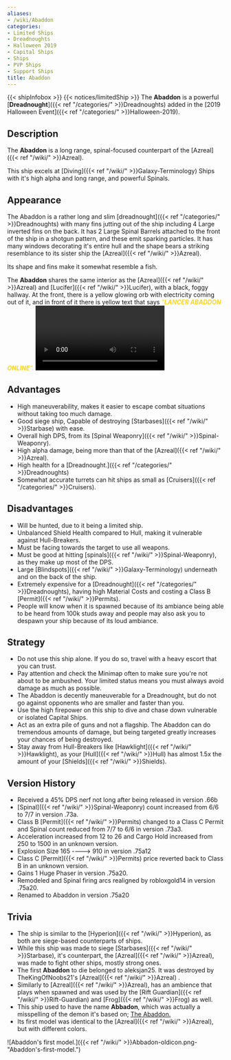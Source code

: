 ```yaml
---
aliases:
- /wiki/Abaddon
categories:
- Limited Ships
- Dreadnoughts
- Halloween 2019
- Capital Ships
- Ships
- PVP Ships
- Support Ships
title: Abaddon
---
```


{{< shipInfobox >}} {{< notices/limitedShip >}} The **Abaddon** is a powerful [**Dreadnought**]({{< ref "/categories/" >}}Dreadnoughts) added in the [2019 Halloween Event]({{< ref "/categories/" >}}Halloween-2019).

## Description

The **Abaddon** is a long range, spinal-focused counterpart of the [Azreal]({{< ref "/wiki/" >}}Azreal).

This ship excels at [Diving]({{< ref "/wiki/" >}}Galaxy-Terminology) Ships with it's high alpha and long range, and powerful Spinals.

## Appearance

The Abaddon is a rather long and slim [dreadnought]({{< ref "/categories/" >}}Dreadnoughts) with many fins jutting out of the ship including 4 Large inverted fins on the back. It has 2 Large Spinal Barrels attached to the front of the ship in a shotgun pattern, and these emit sparking particles. It has many windows decorating it's entire hull and the shape bears a striking resemblance to its sister ship the [Azreal]({{< ref "/wiki/" >}}Azreal).

Its shape and fins make it somewhat resemble a fish.

The **Abaddon** shares the same interior as the [Azreal]({{< ref "/wiki/" >}}Azreal) and [Lucifer]({{< ref "/wiki/" >}}Lucifer), with a black, foggy hallway. At the front, there is a yellow glowing orb with electricity coming out of it, and in front of it there is yellow text that says <span style="color:#ffd424">*"**_LANCER ABADDON ONLINE_**".*</span> ![Ambience of the
Abaddon|none](HalloweenAmbienceII.mp4 "Ambience of the Abaddon|none")

## Advantages

- High maneuverability, makes it easier to escape combat situations without taking too much damage.
- Good siege ship, Capable of destroying [Starbases]({{< ref "/wiki/" >}}Starbase) with ease.
- Overall high DPS, from its [Spinal Weaponry]({{< ref "/wiki/" >}}Spinal-Weaponry).
- High alpha damage, being more than that of the [Azreal]({{< ref "/wiki/" >}}Azreal).
- High health for a [Dreadnought.]({{< ref "/categories/" >}}Dreadnoughts)
- Somewhat accurate turrets can hit ships as small as [Cruisers]({{< ref "/categories/" >}}Cruisers).

## Disadvantages

- Will be hunted, due to it being a limited ship.
- Unbalanced Shield Health compared to Hull, making it vulnerable against Hull-Breakers.
- Must be facing towards the target to use all weapons.
- Must be good at hitting [spinals]({{< ref "/wiki/" >}}Spinal-Weaponry), as they make up most of the DPS.
- Large [Blindspots]({{< ref "/wiki/" >}}Galaxy-Terminology) underneath and on the back of the ship.
- Extremely expensive for a [Dreadnought]({{< ref "/categories/" >}}Dreadnoughts), having high Material Costs and costing a Class B [Permit]({{< ref "/wiki/" >}}Permits).
- People will know when it is spawned because of its ambiance being able to be heard from 100k studs away and people may also ask you to despawn your ship because of its loud ambiance.

## Strategy

- Do not use this ship alone. If you do so, travel with a heavy escort that you can trust.
- Pay attention and check the Minimap often to make sure you're not about to be ambushed. Your limited status means you must always avoid damage as much as possible.
- The Abaddon is decently maneuverable for a Dreadnought, but do not go against opponents who are smaller and faster than you.
- Use the high firepower on this ship to dive and chase down vulnerable or isolated Capital Ships.
- Act as an extra pile of guns and not a flagship. The Abaddon can do tremendous amounts of damage, but being targeted greatly increases your chances of being destroyed.
- Stay away from Hull-Breakers like [Hawklight]({{< ref "/wiki/" >}}Hawklight), as your [Hull]({{< ref "/wiki/" >}}Hull) has almost 1.5x the amount of your [Shields]({{< ref "/wiki/" >}}Shields).

## Version History 

- Received a 45% DPS nerf not long after being released in version .66b
- [Spinal]({{< ref "/wiki/" >}}Spinal-Weaponry) count increased from 6/6 to 7/7 in version .73a.
- Class B [Permit]({{< ref "/wiki/" >}}Permits) changed to a Class C Permit and Spinal count reduced from 7/7 to 6/6 in version .73a3.
- Acceleration increased from 12 to 26 and Cargo Hold increased from 250 to 1500 in an unknown version.
- Explosion Size 165 ----> 910 in version .75a12
- Class C [Permit]({{< ref "/wiki/" >}}Permits) price reverted back to Class B in an unknown version.
- Gains 1 Huge Phaser in version .75a20.
- Remodeled and Spinal firing arcs realigned by robloxgold14 in version .75a20.
- Renamed to Abaddon in version .75a20

## Trivia

- The ship is similar to the [Hyperion]({{< ref "/wiki/" >}}Hyperion), as both are siege-based counterparts of ships.
- While this ship was made to siege [Starbases]({{< ref "/wiki/" >}}Starbase), it's counterpart, the [Azreal]({{< ref "/wiki/" >}}Azreal), was made to fight other ships, mostly strong ones.
- The first **Abaddon** to die belonged to aleksjan25. It was destroyed by TheKingOfNoobs21's [Azreal]({{< ref "/wiki/" >}}Azreal) .
- Similarly to [Azreal]({{< ref "/wiki/" >}}Azreal), has an ambience that plays when spawned and was used by the [Rift Guardian]({{< ref "/wiki/" >}}Rift-Guardian) and [Frog]({{< ref "/wiki/" >}}Frog) as well.
- This ship used to have the name **Abbadon**, which was actually a misspelling of the demon it's based on; [The Abaddon.](https://en.wikipedia.org/wiki/Abaddon%7CAbaddon)
- Its first model was identical to the [Azreal]({{< ref "/wiki/" >}}Azreal), but with different colors.

![Abaddon's first model.]({{< ref "/wiki/" >}}Abbadon-oldicon.png-"Abaddon's-first-model.")